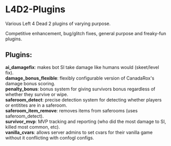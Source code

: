 L4D2-Plugins
============

Various Left 4 Dead 2 plugins of varying purpose.

Competitive enhancement, bug/glitch fixes, general purpose and freaky-fun plugins.

Plugins:
--------
<b>ai_damagefix</b>: makes bot SI take damage like humans would (skeet/level fix).<br />
<b>damage_bonus_flexible</b>: flexibly configurable version of CanadaRox's damage bonus scoring.<br />
<b>penalty_bonus</b>: bonus system for giving survivors bonus regardless of whether they survive or wipe.<br />
<b>saferoom_detect</b>: precise detection system for detecting whether players or entitites are in a saferoom.<br />
<b>saferoom_item_remove</b>: removes items from saferooms (uses saferoom_detect).<br />
<b>survivor_mvp</b>: MVP tracking and reporting (who did the most damage to SI, killed most common, etc).<br />
<b>vanilla_cvars</b>: allows server admins to set cvars for their vanilla game without it conflicting with confogl configs.<br />
